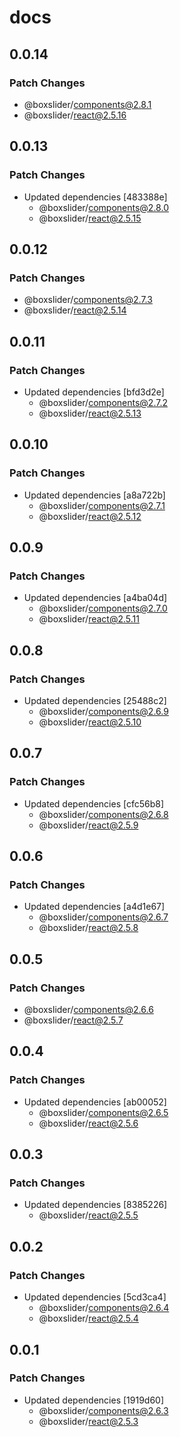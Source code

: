 # docs

## 0.0.14

### Patch Changes

- @boxslider/components@2.8.1
- @boxslider/react@2.5.16

## 0.0.13

### Patch Changes

- Updated dependencies [483388e]
  - @boxslider/components@2.8.0
  - @boxslider/react@2.5.15

## 0.0.12

### Patch Changes

- @boxslider/components@2.7.3
- @boxslider/react@2.5.14

## 0.0.11

### Patch Changes

- Updated dependencies [bfd3d2e]
  - @boxslider/components@2.7.2
  - @boxslider/react@2.5.13

## 0.0.10

### Patch Changes

- Updated dependencies [a8a722b]
  - @boxslider/components@2.7.1
  - @boxslider/react@2.5.12

## 0.0.9

### Patch Changes

- Updated dependencies [a4ba04d]
  - @boxslider/components@2.7.0
  - @boxslider/react@2.5.11

## 0.0.8

### Patch Changes

- Updated dependencies [25488c2]
  - @boxslider/components@2.6.9
  - @boxslider/react@2.5.10

## 0.0.7

### Patch Changes

- Updated dependencies [cfc56b8]
  - @boxslider/components@2.6.8
  - @boxslider/react@2.5.9

## 0.0.6

### Patch Changes

- Updated dependencies [a4d1e67]
  - @boxslider/components@2.6.7
  - @boxslider/react@2.5.8

## 0.0.5

### Patch Changes

- @boxslider/components@2.6.6
- @boxslider/react@2.5.7

## 0.0.4

### Patch Changes

- Updated dependencies [ab00052]
  - @boxslider/components@2.6.5
  - @boxslider/react@2.5.6

## 0.0.3

### Patch Changes

- Updated dependencies [8385226]
  - @boxslider/react@2.5.5

## 0.0.2

### Patch Changes

- Updated dependencies [5cd3ca4]
  - @boxslider/components@2.6.4
  - @boxslider/react@2.5.4

## 0.0.1

### Patch Changes

- Updated dependencies [1919d60]
  - @boxslider/components@2.6.3
  - @boxslider/react@2.5.3
